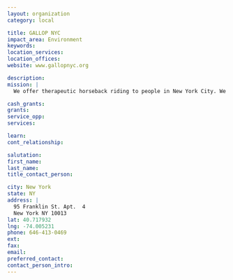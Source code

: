 ```yaml
---
layout: organization
category: local

title: GALLOP NYC
impact_area: Environment
keywords: 
location_services: 
location_offices: 
website: www.gallopnyc.org

description: 
mission: |
  We offer therapeutic horseback riding to people in New York City. We use the horse to provide physical, psychological, cognitive and educational therapies that help people who have learning disabilities or are disabled to gain skills and have fun in a safe, supportive and dignified manner, and at all times based on good horsemanship and respect for both people and the animal.

cash_grants: 
grants: 
service_opp: 
services: 

learn: 
cont_relationship: 

salutation: 
first_name: 
last_name: 
title_contact_person: 

city: New York
state: NY
address: |
  95 Franklin St. Apt.  4    
  New York NY 10013
lat: 40.717932
lng: -74.005231
phone: 646-413-0469
ext: 
fax: 
email: 
preferred_contact: 
contact_person_intro: 
---
```


